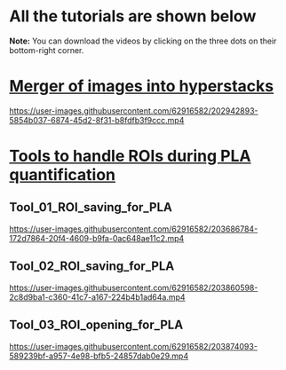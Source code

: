 # All the tutorials are shown below
**Note:** You can download the videos by clicking on the three dots on their bottom-right corner. 

# [Merger of images into hyperstacks](Tools%20for%20EVOS-M7000%20images/Images_to_Hyperstacks_merger.py)
https://user-images.githubusercontent.com/62916582/202942893-5854b037-6874-45d2-8f31-b8fdfb3f9ccc.mp4


# [Tools to handle ROIs during PLA quantification](https://github.com/EdRey05/Resources_for_Mulligan_Lab/tree/main/Tools%20for%20PLA%20quantification)

## Tool_01_ROI_saving_for_PLA
https://user-images.githubusercontent.com/62916582/203686784-172d7864-20f4-4609-b9fa-0ac648ae11c2.mp4

## Tool_02_ROI_saving_for_PLA
https://user-images.githubusercontent.com/62916582/203860598-2c8d9ba1-c360-41c7-a167-224b4b1ad64a.mp4

## Tool_03_ROI_opening_for_PLA
https://user-images.githubusercontent.com/62916582/203874093-589239bf-a957-4e98-bfb5-24857dab0e29.mp4
